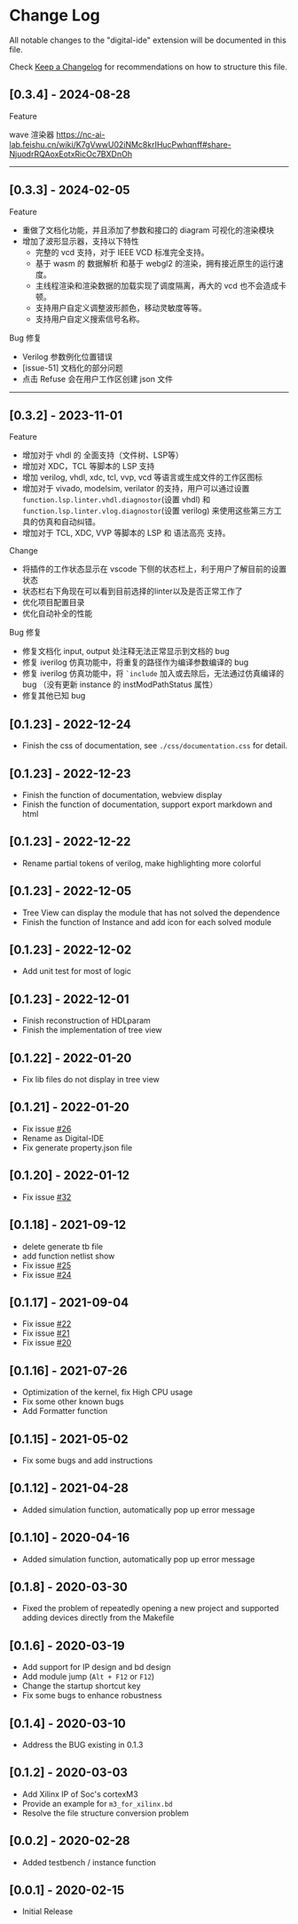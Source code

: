# Change Log

All notable changes to the "digital-ide" extension will be documented in this file.

Check [Keep a Changelog](http://keepachangelog.com/) for recommendations on how to structure this file.



## [0.3.4] - 2024-08-28

Feature

wave 渲染器 https://nc-ai-lab.feishu.cn/wiki/K7gVwwU02iNMc8krIHucPwhqnff#share-NjuodrRQAoxEotxRicOc7BXDnOh



---

## [0.3.3] - 2024-02-05

Feature
- 重做了文档化功能，并且添加了参数和接口的 diagram 可视化的渲染模块
- 增加了波形显示器，支持以下特性
    - 完整的 vcd 支持，对于 IEEE VCD 标准完全支持。
    - 基于 wasm 的 数据解析 和基于 webgl2 的渲染，拥有接近原生的运行速度。
    - 主线程渲染和渲染数据的加载实现了调度隔离，再大的 vcd 也不会造成卡顿。
    - 支持用户自定义调整波形颜色，移动灵敏度等等。
    - 支持用户自定义搜索信号名称。

Bug 修复
- Verilog 参数例化位置错误
- [issue-51] 文档化的部分问题
- 点击 Refuse 会在用户工作区创建 json 文件


---
## [0.3.2] - 2023-11-01

Feature
- 增加对于 vhdl 的 全面支持（文件树、LSP等）
- 增加对 XDC，TCL 等脚本的 LSP 支持
- 增加 verilog, vhdl, xdc, tcl, vvp, vcd 等语言或生成文件的工作区图标
- 增加对于 vivado, modelsim, verilator 的支持，用户可以通过设置 `function.lsp.linter.vhdl.diagnostor`(设置 vhdl) 和 `function.lsp.linter.vlog.diagnostor`(设置 verilog) 来使用这些第三方工具的仿真和自动纠错。
- 增加对于 TCL, XDC, VVP 等脚本的 LSP 和 语法高亮 支持。

Change
- 将插件的工作状态显示在 vscode 下侧的状态栏上，利于用户了解目前的设置状态
- 状态栏右下角现在可以看到目前选择的linter以及是否正常工作了
- 优化项目配置目录
- 优化自动补全的性能

Bug 修复
- 修复文档化 input, output 处注释无法正常显示到文档的 bug
- 修复 iverilog 仿真功能中，将重复的路径作为编译参数编译的 bug
- 修复 iverilog 仿真功能中，将 <code>`include</code> 加入或去除后，无法通过仿真编译的 bug （没有更新 instance 的 instModPathStatus 属性）
- 修复其他已知 bug



## [0.1.23] - 2022-12-24
- Finish the css of documentation, see `./css/documentation.css` for detail.

## [0.1.23] - 2022-12-23
- Finish the function of documentation, webview display
- Finish the function of documentation, support export markdown and html

## [0.1.23] - 2022-12-22
- Rename partial tokens of verilog, make highlighting more colorful

## [0.1.23] - 2022-12-05
- Tree View can display the module that has not solved the dependence
- Finish the function of Instance and add icon for each solved module

## [0.1.23] - 2022-12-02
- Add unit test for most of logic

## [0.1.23] - 2022-12-01
- Finish reconstruction of HDLparam
- Finish the implementation of tree view

## [0.1.22] - 2022-01-20

- Fix lib files do not display in tree view

## [0.1.21] - 2022-01-20

- Fix issue [#26](https://github.com/Bestduan/Digital-IDE/issues/26)
- Rename as Digital-IDE
- Fix generate property.json file

## [0.1.20] - 2022-01-12

- Fix issue [#32](https://github.com/Bestduan/Digital-IDE/issues/32)

## [0.1.18] - 2021-09-12

- delete generate tb file 
- add function netlist show
- Fix issue [#25](https://github.com/Bestduan/fpga_support_plug/issues/25)
- Fix issue [#24](https://github.com/Bestduan/fpga_support_plug/issues/24)

## [0.1.17] - 2021-09-04

- Fix issue [#22](https://github.com/Bestduan/fpga_support_plug/issues/22)
- Fix issue [#21](https://github.com/Bestduan/fpga_support_plug/issues/21)
- Fix issue [#20](https://github.com/Bestduan/fpga_support_plug/issues/20)


## [0.1.16] - 2021-07-26

- Optimization of the kernel, fix High CPU usage
- Fix some other known bugs
- Add Formatter function

## [0.1.15] - 2021-05-02

- Fix some bugs and add instructions

## [0.1.12] - 2021-04-28

- Added simulation function, automatically pop up error message

## [0.1.10] - 2020-04-16

- Added simulation function, automatically pop up error message

## [0.1.8] - 2020-03-30

- Fixed the problem of repeatedly opening a new project and supported adding devices directly from the Makefile

## [0.1.6] - 2020-03-19

- Add support for IP design and bd design
- Add module jump (`Alt + F12` or `F12`)
- Change the startup shortcut key
- Fix some bugs to enhance robustness

## [0.1.4] - 2020-03-10

- Address the BUG existing in 0.1.3

## [0.1.2] - 2020-03-03

- Add Xilinx IP of Soc's cortexM3
- Provide an example for `m3_for_xilinx.bd`
- Resolve the file structure conversion problem

## [0.0.2] - 2020-02-28

- Added testbench / instance function

## [0.0.1] - 2020-02-15

- Initial Release